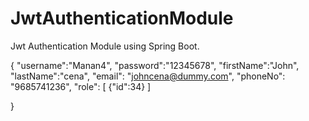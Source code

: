 # JwtAuthenticationModule
Jwt Authentication Module using Spring Boot.


{
    "username":"Manan4",
    "password":"12345678",
    "firstName":"John",
    "lastName":"cena",
    "email": "johncena@dummy.com",
    "phoneNo": "9685741236",
    "role": [
        {"id":34}
    ]

}
